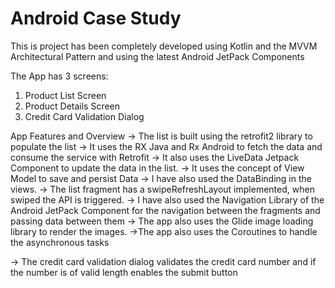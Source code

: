 # Android Case Study

This is project has been completely developed using Kotlin and the MVVM Architectural Pattern and using the latest
Android JetPack Components

The App has 3 screens:
1. Product List Screen
2. Product Details Screen
3. Credit Card Validation Dialog

App Features and Overview
-> The list is built using the retrofit2 library to populate the list
-> It uses the RX Java and Rx Android to fetch the data and consume the service with Retrofit
-> It also uses the LiveData Jetpack Component to update the data in the list.
-> It uses the concept of View Model to save and persist Data
-> I have also used the DataBinding in the views.
-> The list fragment has a swipeRefreshLayout implemented, when  swiped the API is triggered.
-> I have also used the Navigation Library of the Android JetPack Component for the navigation between the fragments
and passing data between them
-> The app also uses the Glide image loading library to render the images.
->The app also uses the Coroutines to handle the asynchronous tasks

-> The credit card validation dialog validates the credit card number and if the number is of valid length
enables the submit button

